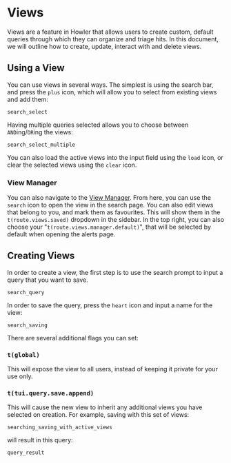 # Views

Views are a feature in Howler that allows users to create custom, default queries through which they can organize and triage hits. In this document, we will outline how to create, update, interact with and delete views.

## Using a View

You can use views in several ways. The simplest is using the search bar, and press the `plus` icon, which will allow you to select from existing views and add them:

`search_select`

Having multiple queries selected allows you to choose between `AND`ing/`OR`ing the views:

`search_select_multiple`

You can also load the active views into the input field using the `load` icon, or clear the selected views using the `clear` icon.

### View Manager

You can also navigate to the [View Manager](/views). From here, you can use the `search` icon to open the view in the search page. You can also edit views that belong to you, and mark them as favourites. This will show them in the `t(route.views.saved)` dropdown in the sidebar. In the top right, you can also choose your "`t(route.views.manager.default)`", that will be selected by default when opening the alerts page.

## Creating Views

In order to create a view, the first step is to use the search prompt to input a query that you want to save.

`search_query`

In order to save the query, press the `heart` icon and input a name for the view:

`search_saving`

There are several additional flags you can set:

### `t(global)`

This will expose the view to all users, instead of keeping it private for your use only.

### `t(tui.query.save.append)`

This will cause the new view to inherit any additional views you have selected on creation. For example, saving with this set of views:

`searching_saving_with_active_views`

will result in this query:

`query_result`


